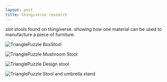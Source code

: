 ```yaml
---
layout: post
title: thingiverse research
---
```


slot stools found on thingiverse. showing how one material can be used to manufacture a piece of furniture.


![TrianglePuzzle]({{site.baseurl}}/images/stool1.png)
BoxStool

![TrianglePuzzle]({{site.baseurl}}/images/stool2.png)
Mushroom Stool

![TrianglePuzzle]({{site.baseurl}}/images/stool3.png)
Design stool

![TrianglePuzzle]({{site.baseurl}}/images/stool4.png)
Stool and umbrella stand

